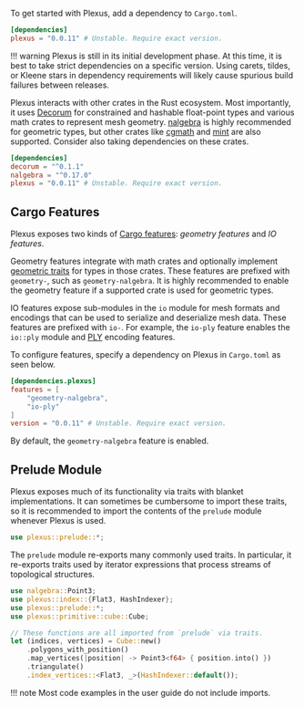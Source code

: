To get started with Plexus, add a dependency to `Cargo.toml`.

```toml
[dependencies]
plexus = "0.0.11" # Unstable. Require exact version.
```

!!! warning
    Plexus is still in its initial development phase. At this time, it is best
    to take strict dependencies on a specific version. Using carets, tildes, or
    Kleene stars in dependency requirements will likely cause spurious build
    failures between releases.

Plexus interacts with other crates in the Rust ecosystem. Most importantly, it
uses [Decorum](https://crates.io/crates/decorum) for constrained and hashable
float-point types and various math crates to represent mesh geometry.
[nalgebra](https://crates.io/crates/nalgebra) is highly recommended for
geometric types, but other crates like [cgmath](https://crates.io/crates/cgmath)
and [mint](https://crates.io/crates/mint) are also supported. Consider also
taking dependencies on these crates.

```toml
[dependencies]
decorum = "^0.1.1"
nalgebra = "^0.17.0"
plexus = "0.0.11" # Unstable. Require exact version.
```

## Cargo Features

Plexus exposes two kinds of [Cargo
features](https://doc.rust-lang.org/cargo/reference/manifest.html#the-features-section):
_geometry features_ and _IO features_.

Geometry features integrate with math crates and optionally implement [geometric
traits](../geometry) for types in those crates. These features are prefixed with
`geometry-`, such as `geometry-nalgebra`. It is highly recommended to enable the
geometry feature if a supported crate is used for geometric types.

IO features expose sub-modules in the `io` module for mesh formats and encodings
that can be used to serialize and deserialize mesh data. These features are
prefixed with `io-`. For example, the `io-ply` feature enables the `io::ply`
module and [PLY](https://en.wikipedia.org/wiki/ply_(file_format)) encoding
features.

To configure features, specify a dependency on Plexus in `Cargo.toml` as seen
below.

```toml
[dependencies.plexus]
features = [
    "geometry-nalgebra",
    "io-ply"
]
version = "0.0.11" # Unstable. Require exact version.
```

By default, the `geometry-nalgebra` feature is enabled.

## Prelude Module

Plexus exposes much of its functionality via traits with blanket
implementations. It can sometimes be cumbersome to import these traits, so it is
recommended to import the contents of the `prelude` module whenever Plexus is
used.

```rust
use plexus::prelude::*;
```

The `prelude` module re-exports many commonly used traits. In particular, it
re-exports traits used by iterator expressions that process streams of
topological structures.

```rust hl_lines="3"
use nalgebra::Point3;
use plexus::index::{Flat3, HashIndexer};
use plexus::prelude::*;
use plexus::primitive::cube::Cube;

// These functions are all imported from `prelude` via traits.
let (indices, vertices) = Cube::new()
    .polygons_with_position()
    .map_vertices(|position| -> Point3<f64> { position.into() })
    .triangulate()
    .index_vertices::<Flat3, _>(HashIndexer::default());
```

!!! note
    Most code examples in the user guide do not include imports.
